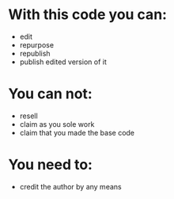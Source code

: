 # With this code you can:
* edit
* repurpose
* republish
* publish edited version of it

# You can not:

* resell
* claim as you sole work
* claim that you made the base code

# You need to:

* credit the author by any means
